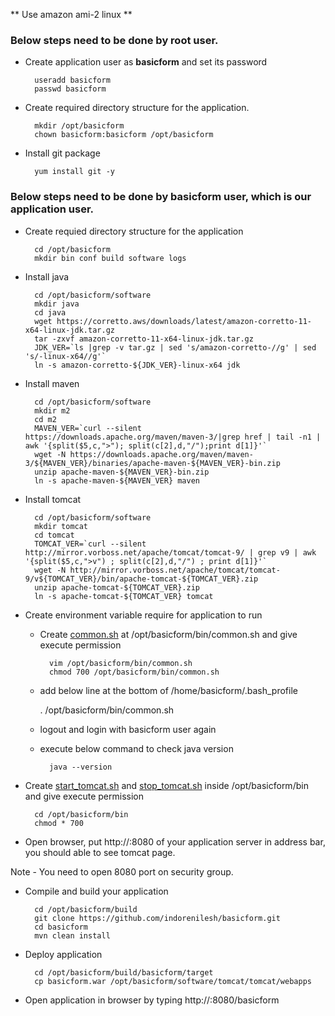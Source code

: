 ** Use amazon ami-2 linux **

### Below steps need to be done by root user.

- Create application user as **basicform** and set its password

        useradd basicform
        passwd basicform

- Create required directory structure for the application.

        mkdir /opt/basicform
        chown basicform:basicform /opt/basicform

- Install git package

        yum install git -y

### Below steps need to be done by basicform user, which is our application user.

- Create requied directory structure for the application

        cd /opt/basicform
        mkdir bin conf build software logs

- Install java 

        cd /opt/basicform/software
        mkdir java
        cd java
        wget https://corretto.aws/downloads/latest/amazon-corretto-11-x64-linux-jdk.tar.gz
        tar -zxvf amazon-corretto-11-x64-linux-jdk.tar.gz
        JDK_VER=`ls |grep -v tar.gz | sed 's/amazon-corretto-//g' | sed 's/-linux-x64//g'`
        ln -s amazon-corretto-${JDK_VER}-linux-x64 jdk

- Install maven

        cd /opt/basicform/software
        mkdir m2
        cd m2
        MAVEN_VER=`curl --silent https://downloads.apache.org/maven/maven-3/|grep href | tail -n1 | awk '{split($5,c,">"); split(c[2],d,"/");print d[1]}'`
        wget -N https://downloads.apache.org/maven/maven-3/${MAVEN_VER}/binaries/apache-maven-${MAVEN_VER}-bin.zip
        unzip apache-maven-${MAVEN_VER}-bin.zip
        ln -s apache-maven-${MAVEN_VER} maven

- Install tomcat

        cd /opt/basicform/software
        mkdir tomcat
        cd tomcat
        TOMCAT_VER=`curl --silent http://mirror.vorboss.net/apache/tomcat/tomcat-9/ | grep v9 | awk '{split($5,c,">v") ; split(c[2],d,"/") ; print d[1]}'`
        wget -N http://mirror.vorboss.net/apache/tomcat/tomcat-9/v${TOMCAT_VER}/bin/apache-tomcat-${TOMCAT_VER}.zip
        unzip apache-tomcat-${TOMCAT_VER}.zip        
        ln -s apache-tomcat-${TOMCAT_VER} tomcat

- Create environment variable require for application to run
    - Create [common.sh](./common.sh) at /opt/basicform/bin/common.sh and give execute permission

            vim /opt/basicform/bin/common.sh
            chmod 700 /opt/basicform/bin/common.sh
    
    - add below line at the bottom of /home/basicform/.bash_profile

        . /opt/basicform/bin/common.sh
    
    - logout and login with basicform user again
    - execute below command to check java version

            java --version

- Create [start_tomcat.sh](./start_tomcat.sh) and [stop_tomcat.sh](./stop_tomcat.sh) inside /opt/basicform/bin and give execute permission

        cd /opt/basicform/bin
        chmod * 700

- Open browser, put http://<public-ip>:8080 of your application server in address bar, you should able to see tomcat page.

Note - You need to open 8080 port on security group.

- Compile and build your application

        cd /opt/basicform/build
        git clone https://github.com/indorenilesh/basicform.git
        cd basicform
        mvn clean install

- Deploy application

        cd /opt/basicform/build/basicform/target
        cp basicform.war /opt/basicform/software/tomcat/tomcat/webapps

- Open application in browser by typing http://<public-ip>:8080/basicform